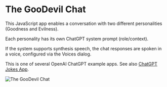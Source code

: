 # The GooDevil Chat
This JavaScript app enables a conversation with two different personalities (Goodness and Evilness).

Each personality has its own ChatGPT system prompt (role/context).

If the system supports synthesis speech, the chat responses are spoken in a voice, configured via the Voices dialog.

This is one of several OpenAI ChatGPT example apps. See also [ChatGPT Jokes App](https://github.com/RonniKahalani/chatgpt-jokes).

![The GooDevil Chat][def]

[def]: https://drive.google.com/file/d/1Y6ugVMStAKIMt-MXvJSHHzXBc0zKkChw/view?usp=drive_link